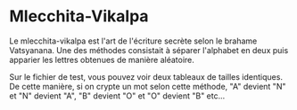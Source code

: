 # Mlecchita-Vikalpa

Le mlecchita-vikalpa est l'art de l'écriture secrète selon le brahame Vatsyanana. Une des méthodes consistait à séparer l'alphabet en deux puis apparier les lettres obtenues de manière aléatoire.

Sur le fichier de test, vous pouvez voir deux tableaux de tailles identiques. De cette manière, si on crypte un mot selon cette méthode, "A" devient "N" et "N" devient "A", "B" devient "O" et "O" devient "B" etc...